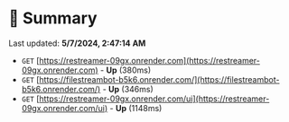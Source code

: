 # 📖 Summary
Last updated: **5/7/2024, 2:47:14 AM**

- `GET` [https://restreamer-09gx.onrender.com](https://restreamer-09gx.onrender.com) - **Up** (380ms)
- `GET` [https://filestreambot-b5k6.onrender.com/](https://filestreambot-b5k6.onrender.com/) - **Up** (346ms)
- `GET` [https://restreamer-09gx.onrender.com/ui](https://restreamer-09gx.onrender.com/ui) - **Up** (1148ms)
